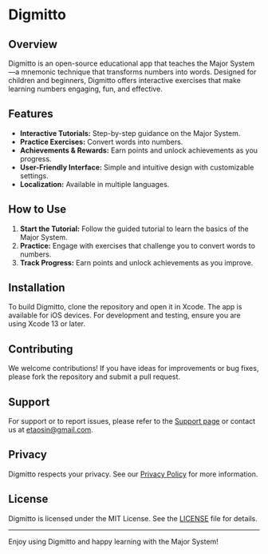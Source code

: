 # Digmitto

## Overview

Digmitto is an open-source educational app that teaches the Major System—a mnemonic technique that transforms numbers into words. Designed for children and beginners, Digmitto offers interactive exercises that make learning numbers engaging, fun, and effective.

## Features

- **Interactive Tutorials:** Step-by-step guidance on the Major System.
- **Practice Exercises:** Convert words into numbers.
- **Achievements & Rewards:** Earn points and unlock achievements as you progress.
- **User-Friendly Interface:** Simple and intuitive design with customizable settings.
- **Localization:** Available in multiple languages.

## How to Use

1. **Start the Tutorial:** Follow the guided tutorial to learn the basics of the Major System.
2. **Practice:** Engage with exercises that challenge you to convert words to numbers.
3. **Track Progress:** Earn points and unlock achievements as you improve.

## Installation

To build Digmitto, clone the repository and open it in Xcode. The app is available for iOS devices. For development and testing, ensure you are using Xcode 13 or later.

## Contributing

We welcome contributions! If you have ideas for improvements or bug fixes, please fork the repository and submit a pull request.

## Support

For support or to report issues, please refer to the [Support page](./SUPPORT.md) or contact us at [etaosin@gmail.com](mailto:etaosin@gmail.com).

## Privacy

Digmitto respects your privacy. See our [Privacy Policy](./PrivacyPolicy.md) for more information.

## License

Digmitto is licensed under the MIT License. See the [LICENSE](./LICENSE.md) file for details.

---

Enjoy using Digmitto and happy learning with the Major System!
